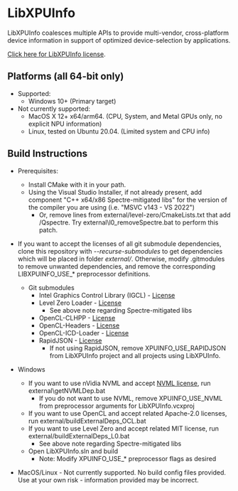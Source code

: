 # LibXPUInfo
LibXPUInfo coalesces multiple APIs to provide multi-vendor, cross-platform device information in support of optimized device-selection by applications.

[Click here for LibXPUInfo license](LICENSE.txt).

## Platforms (all 64-bit only)
* Supported:
  * Windows 10+ (Primary target)
* Not currently supported:
  * MacOS X 12+ x64/arm64. (CPU, System, and Metal GPUs only, no explicit NPU information)
  * Linux, tested on Ubuntu 20.04. (Limited system and CPU info)

## Build Instructions
* Prerequisites:
  * Install CMake with it in your path.
  * Using the Visual Studio Installer, if not already present, add component "C++ x64/x86 Spectre-mitigated libs" for the version of the compiler you are using (i.e. "MSVC v143 - VS 2022")
    * Or, remove lines from external/level-zero/CmakeLists.txt that add /Qspectre.  Try external\l0_removeSpectre.bat to perform this patch.

* If you want to accept the licenses of all git submodule dependencies, clone this repository with _--recurse-submodules_ to get dependencies which will be placed in folder _external/_.  Otherwise, modify .gitmodules to remove unwanted dependencies, and remove the corresponding LIBXPUINFO_USE_* preprocessor definitions.
  * Git submodules
    * Intel Graphics Control Library (IGCL) - [License](https://github.com/intel/drivers.gpu.control-library/blob/master/License.txt)
	* Level Zero Loader - [License](https://github.com/oneapi-src/level-zero/blob/master/LICENSE)
      * See above note regarding Spectre-mitigated libs
	* OpenCL-CLHPP - [License](https://github.com/KhronosGroup/OpenCL-CLHPP/blob/main/LICENSE.txt)
	* OpenCL-Headers - [License](https://github.com/KhronosGroup/OpenCL-Headers/blob/main/LICENSE)
	* OpenCL-ICD-Loader - [License](https://github.com/KhronosGroup/OpenCL-ICD-Loader/blob/main/LICENSE)
	* RapidJSON - [License](https://github.com/Tencent/rapidjson/blob/master/license.txt)
      * If not using RapidJSON, remove XPUINFO_USE_RAPIDJSON from LibXPUInfo project and all projects using LibXPUInfo.

* Windows
  * If you want to use nVidia NVML and accept [NVML license](https://developer.download.nvidia.com/compute/cuda/redist/cuda_nvml_dev/LICENSE.txt), run external\getNVMLDep.bat
    * If you do not want to use NVML, remove XPUINFO_USE_NVML from preprocessor arguments for LibXPUInfo.vcxproj
  * If you want to use OpenCL and accept related Apache-2.0 licenses, run external/buildExternalDeps_OCL.bat
  * If you want to use Level Zero and accept related MIT license, run external/buildExternalDeps_L0.bat
    * See above note regarding Spectre-mitigated libs
  * Open LibXPUInfo.sln and build
    * Note: Modify XPUINFO_USE_* preprocessor flags as desired 
 * MacOS/Linux - Not currently supported. No build config files provided. Use at your own risk - information provided may be incorrect.
